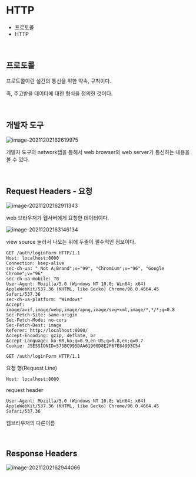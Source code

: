 # HTTP

- 프로토콜
- HTTP

<br>

## 프로토콜

프로토콜이란 설간의 통신을 위한 약속, 규칙이다. 

즉, 주고받을 데이터에 대한 형식을 정의한 것이다.

<br>

## 개발자 도구

![image-20211202162619975](C:\Users\jmj\AppData\Roaming\Typora\typora-user-images\image-20211202162619975.png)

개발자 도구의 network탭을 통해서 web browser와 web server가 통신하는 내용을 볼 수 있다. 

<br>

## Request Headers - 요청

![image-20211202162911343](C:\Users\jmj\AppData\Roaming\Typora\typora-user-images\image-20211202162911343.png)

web 브라우저가 웹서버에게 요청한 데이터이다. 

![image-20211202163146134](C:\Users\jmj\AppData\Roaming\Typora\typora-user-images\image-20211202163146134.png)

view source 눌러서 나오는 위에 두줄이 필수적인 정보이다.

```shell
GET /auth/loginForm HTTP/1.1
Host: localhost:8000
Connection: keep-alive
sec-ch-ua: " Not A;Brand";v="99", "Chromium";v="96", "Google Chrome";v="96"
sec-ch-ua-mobile: ?0
User-Agent: Mozilla/5.0 (Windows NT 10.0; Win64; x64) AppleWebKit/537.36 (KHTML, like Gecko) Chrome/96.0.4664.45 Safari/537.36
sec-ch-ua-platform: "Windows"
Accept: image/avif,image/webp,image/apng,image/svg+xml,image/*,*/*;q=0.8
Sec-Fetch-Site: same-origin
Sec-Fetch-Mode: no-cors
Sec-Fetch-Dest: image
Referer: http://localhost:8000/
Accept-Encoding: gzip, deflate, br
Accept-Language: ko-KR,ko;q=0.9,en-US;q=0.8,en;q=0.7
Cookie: JSESSIONID=575BC995DAA61900D8E2F67E84993C54
```

```
GET /auth/loginForm HTTP/1.1
```

요청 행(Request Line)

```
Host: localhost:8000
```

request header

```
User-Agent: Mozilla/5.0 (Windows NT 10.0; Win64; x64) AppleWebKit/537.36 (KHTML, like Gecko) Chrome/96.0.4664.45 Safari/537.36
```

웹브라우저의 다른이름

<br>

## Response Headers

![image-20211202162944066](C:\Users\jmj\AppData\Roaming\Typora\typora-user-images\image-20211202162944066.png)







